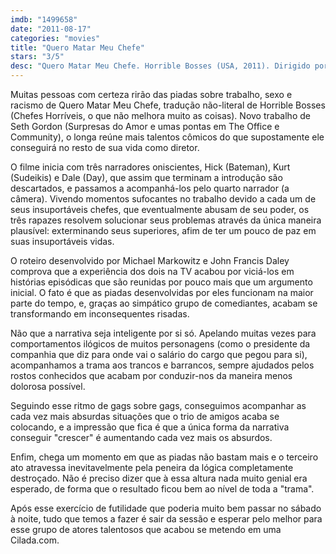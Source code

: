 ```yaml
---
imdb: "1499658"
date: "2011-08-17"
categories: "movies"
title: "Quero Matar Meu Chefe"
stars: "3/5"
desc: "Quero Matar Meu Chefe. Horrible Bosses (USA, 2011). Dirigido por Seth Gordon. Escrito por Michael Markowitz, John Francis Daley, Jonathan M. Goldstein, Michael Markowitz. Com Jason Bateman, Steve Wiebe, Kevin Spacey, Charlie Day, Lindsay Sloane, Michael Albala, Jennifer Aniston, Jason Sudeikis, Jennifer Hasty."
---
```

Muitas pessoas com certeza rirão das piadas sobre trabalho, sexo e racismo de Quero Matar Meu Chefe, tradução não-literal de Horrible Bosses (Chefes Horríveis, o que não melhora muito as coisas). Novo trabalho de Seth Gordon (Surpresas do Amor e umas pontas em The Office e Community), o longa reúne mais talentos cômicos do que supostamente ele conseguirá no resto de sua vida como diretor.

O filme inicia com três narradores oniscientes, Hick (Bateman), Kurt (Sudeikis) e Dale (Day), que assim que terminam a introdução são descartados, e passamos a acompanhá-los pelo quarto narrador (a câmera). Vivendo momentos sufocantes no trabalho devido a cada um de seus insuportáveis chefes, que eventualmente abusam de seu poder, os três rapazes resolvem solucionar seus problemas através da única maneira plausível: exterminando seus superiores, afim de ter um pouco de paz em suas insuportáveis vidas.

O roteiro desenvolvido por Michael Markowitz e John Francis Daley comprova que a experiência dos dois na TV acabou por viciá-los em histórias episódicas que são reunidas por pouco mais que um argumento inicial. O fato é que as piadas desenvolvidas por eles funcionam na maior parte do tempo, e, graças ao simpático grupo de comediantes, acabam se transformando em inconsequentes risadas.

Não que a narrativa seja inteligente por si só. Apelando muitas vezes para comportamentos ilógicos de muitos personagens (como o presidente da companhia que diz para onde vai o salário do cargo que pegou para si), acompanhamos a trama aos trancos e barrancos, sempre ajudados pelos rostos conhecidos que acabam por conduzir-nos da maneira menos dolorosa possível.

Seguindo esse ritmo de gags sobre gags, conseguimos acompanhar as cada vez mais absurdas situações que o trio de amigos acaba se colocando, e a impressão que fica é que a única forma da narrativa conseguir "crescer" é aumentando cada vez mais os absurdos.

Enfim, chega um momento em que as piadas não bastam mais e o terceiro ato atravessa inevitavelmente pela peneira da lógica completamente destroçado. Não é preciso dizer que à essa altura nada muito genial era esperado, de forma que o resultado ficou bem ao nível de toda a "trama".

Após esse exercício de futilidade que poderia muito bem passar no sábado à noite, tudo que temos a fazer é sair da sessão e esperar pelo melhor para esse grupo de atores talentosos que acabou se metendo em uma Cilada.com.

